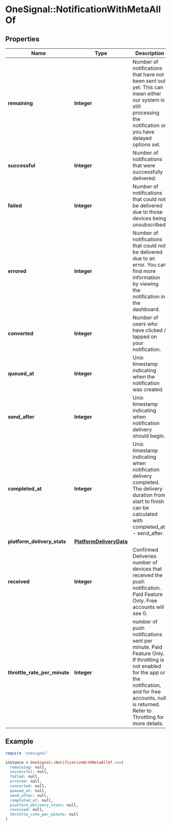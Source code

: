 # OneSignal::NotificationWithMetaAllOf

## Properties

| Name | Type | Description | Notes |
| ---- | ---- | ----------- | ----- |
| **remaining** | **Integer** | Number of notifications that have not been sent out yet. This can mean either our system is still processing the notification or you have delayed options set. | [optional] |
| **successful** | **Integer** | Number of notifications that were successfully delivered. | [optional] |
| **failed** | **Integer** | Number of notifications that could not be delivered due to those devices being unsubscribed. | [optional] |
| **errored** | **Integer** | Number of notifications that could not be delivered due to an error. You can find more information by viewing the notification in the dashboard. | [optional] |
| **converted** | **Integer** | Number of users who have clicked / tapped on your notification. | [optional] |
| **queued_at** | **Integer** | Unix timestamp indicating when the notification was created. | [optional] |
| **send_after** | **Integer** | Unix timestamp indicating when notification delivery should begin. | [optional] |
| **completed_at** | **Integer** | Unix timestamp indicating when notification delivery completed. The delivery duration from start to finish can be calculated with completed_at - send_after. | [optional] |
| **platform_delivery_stats** | [**PlatformDeliveryData**](PlatformDeliveryData.md) |  | [optional] |
| **received** | **Integer** | Confirmed Deliveries number of devices that received the push notification. Paid Feature Only. Free accounts will see 0. | [optional] |
| **throttle_rate_per_minute** | **Integer** | number of push notifications sent per minute. Paid Feature Only. If throttling is not enabled for the app or the notification, and for free accounts, null is returned. Refer to Throttling for more details. | [optional] |

## Example

```ruby
require 'onesignal'

instance = OneSignal::NotificationWithMetaAllOf.new(
  remaining: null,
  successful: null,
  failed: null,
  errored: null,
  converted: null,
  queued_at: null,
  send_after: null,
  completed_at: null,
  platform_delivery_stats: null,
  received: null,
  throttle_rate_per_minute: null
)
```

